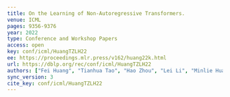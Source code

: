 ```yaml
---
title: On the Learning of Non-Autoregressive Transformers.
venue: ICML
pages: 9356-9376
year: 2022
type: Conference and Workshop Papers
access: open
key: conf/icml/HuangTZLH22
ee: https://proceedings.mlr.press/v162/huang22k.html
url: https://dblp.org/rec/conf/icml/HuangTZLH22
authors: ["Fei Huang", "Tianhua Tao", "Hao Zhou", "Lei Li", "Minlie Huang"]
sync_version: 3
cite_key: conf/icml/HuangTZLH22
---
```

